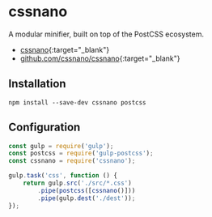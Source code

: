 # cssnano

A modular minifier, built on top of the PostCSS ecosystem.

- [cssnano](https://cssnano.co){:target="_blank"}
- [github.com/cssnano/cssnano](https://github.com/cssnano/cssnano){:target="_blank"}

## Installation

```shell
npm install --save-dev cssnano postcss
```

## Configuration

```javascript
const gulp = require('gulp');
const postcss = require('gulp-postcss');
const cssnano = require('cssnano');

gulp.task('css', function () {
    return gulp.src('./src/*.css')
        .pipe(postcss([cssnano()]))
        .pipe(gulp.dest('./dest'));
});
```
